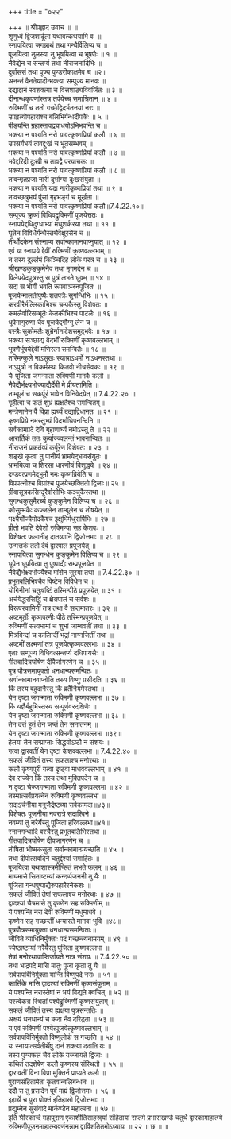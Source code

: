 +++
title = "०२२"

+++
॥ श्रीप्रह्लाद उवाच ॥ ॥  
शृणुध्वं द्विजशार्दूला यथावत्कथयामि वः ॥  
स्नापयित्वा जगन्नाथं तथा गन्धैर्विलिप्य च ॥  
पूजयित्वा तुलस्या तु भूषयित्वा च भूषणैः ॥ १ ॥  
नैवेद्येन च सन्तर्प्य तथा नीराजनादिभिः ॥  
दुर्वाससं तथा पूज्य पुण्डरीकाक्षमेव च ॥२॥  
अनन्तं वैनतेयादीन्भक्त्या सम्पूज्य मानवः ॥  
दद्याद्दानं स्वशक्त्या च वित्तशाठ्यविवर्जितः ॥ ३ ॥  
दीनान्धकृपणांस्तत्र तर्पयेच्च समाश्रितान् ॥ ४ ॥  
रुक्मिणीं च ततो गच्छेद्विदर्भतनयां नरः ॥  
उपहृत्योपहारांश्च बलिभिर्गन्धदीपकैः ॥ ५ ॥  
पीडयन्ति ग्रहास्तावद्व्याधयोऽभिभवन्ति च ॥  
भक्त्या न पश्यति नरो यावत्कृष्णप्रियां कलौ ॥ ६ ॥  
उपसर्गभयं तावद्दुःखं च भूतसम्भवम् ॥  
भक्त्या न पश्यति नरो यावत्कृष्णप्रियां कलौ ॥ ७ ॥  
भवेद्दरिद्री दुःखी च तावद्वै परयाचकः ॥  
भक्त्या न पश्यति नरो यावत्कृष्णप्रियां कलौ ॥ ८ ॥  
तावन्मृतप्रजा नारी दुर्भाग्या दुःखसंयुता ॥  
भक्त्या न पश्यति यदा नारीकृष्णप्रियां तथा ॥ ९ ॥  
तावच्छत्रुभयं पुंसां गृहभङ्गं च मूर्खता ॥  
भक्त्या न पश्यति नरो यावत्कृष्णप्रियां कलौ॥7.4.22.१०॥  
सम्पूज्य क्रृष्णं विधिवद्रुक्मिणीं पूजयेत्ततः ॥  
स्नापयेद्दधिदुग्धाभ्यां मधुशर्करया तथा ॥ ११ ॥  
घृतेन विविधैर्गन्धैस्तथैवेक्षुरसेन च ॥  
तीर्थोदकेन संस्नाप्य सर्वान्कामानवाप्नुयात् ॥ १२ ॥  
एवं यः स्नापये द्देवीं रुक्मिणीं क्रृष्णवल्लभाम् ॥  
न तस्य दुर्ल्लभं किञ्चिदिह लोके परत्र च ॥ १३ ॥  
श्रीखण्डकुङ्कुमेनैव तथा मृगमदेन च ॥  
विलेपयेदपुत्रस्तु स पुत्रं लभते धुवम् ॥ १४ ॥  
सदा स भोगी भवति रूपवाञ्जनपूजितः ॥  
पूजयेन्मालतीपुष्पैः शतपत्रैः सुगन्धिभिः ॥ १५ ॥  
करवीरैर्मल्लिकाभिश्च चम्पकैस्तु विशेषतः ॥  
कमलैर्वारिसम्भूतैः केतकीभिश्च पाटलैः ॥ १६ ॥  
धूपेनागुरुणा चैव पूजयेद्गौग्गु लेन च ॥  
वस्त्रैः सुकोमलैः शुभ्रैर्नानादेशसमुद्भवैः ॥ १७ ॥  
भक्त्या सञ्छाद्य वैदर्भीं रुक्मिणीं कृष्णवल्लभाम् ॥  
भूषणैर्भूषयेद्देवीं मणिरत्न समन्वितैः ॥ १८ ॥  
तस्मिन्कुले नाऽसुखः स्यान्नाऽधर्मो नाऽधनस्तथा ॥  
नाऽपुत्रो न विकर्मस्थः कितवो नीचसेवकः ॥ १९ ॥  
यैः पूजिता जगन्माता रुक्मिणी मानवैः कलौ ॥  
नैवेद्यैर्भक्ष्यभोज्याद्यैर्देवी मे प्रीयतामिति ॥  
ताम्बूलं च सकर्पूरं भावेन विनिवेदयेत् ॥ 7.4.22.२० ॥  
गृहीत्वा च फलं शुभ्रं ह्यक्षतैश्च समन्वितम्॥  
मन्त्रेणानेन वै विप्रा ह्यर्घ्यं दद्याद्विधानतः ॥ २१ ॥  
कृष्णप्रिये नमस्तुभ्यं विदर्भाधिपनन्दिनि ॥  
सर्वकामप्रदे देवि गृहाणार्घ्यं नमोऽस्तु ते ॥ २२ ॥  
आरार्तिकं ततः कुर्याज्ज्वलन्तं भावनान्वितः ॥  
नीराजनं प्रकर्तव्यं कर्पूरेण विशेषतः ॥ २३ ॥  
शङ्खे कृत्वा तु पानीयं भ्रामयेद्भावसंयुतः ॥  
भ्रामयित्वा च शिरसा धारणीयं विशुद्धये ॥ २४ ॥  
दण्डवत्प्रणमेद्भूमौ नमः कृष्णप्रियेति च ॥  
विप्रपत्नीश्च विप्रांश्च पूजयेच्छक्तितो द्विजाः॥ २५ ॥  
ग्रीवासूत्रकसिन्दूरैर्वासोभिः कञ्चुकैस्तथा ॥  
सुगन्धकुसुमैरर्च्य कुङ्कुमेन विलिप्य च ॥ २६ ॥  
कौसुम्भकैः कज्जलेन ताम्बूलेन च तोषयेत् ॥  
भक्ष्यैर्भोज्यैमोदकैश्च इक्षुभिर्मधुसर्पिभिः ॥ २७ ॥  
प्रीतो भवति देवेशो रुक्मिण्या सह केशवः ॥  
विशेषतः फलानीह दातव्यानि द्विजोत्तमाः ॥ २८ ॥  
उन्मत्तकं ततो देवं द्वारपालं प्रपूजयेत् ॥  
स्नापयित्वा सुगन्धेन कुङ्कुमेन विलिप्य च ॥ २९ ॥  
धूपेन धूपयित्वा तु पुष्पाद्यैः सम्प्रपूजयेत ॥  
नैवेद्यैर्भक्ष्यभोज्यैश्च मांसेन सुरया तथा ॥ 7.4.22.३० ॥  
प्रभूतबलिभिश्चैव पिष्टेन विविधेन च ॥  
योगिनीनां चतुःषष्टिं तस्मिन्पीठे प्रपूजयेत् ॥ ३१ ॥  
अर्चयेद्धरसिद्धिं च क्षेत्रपालं च सर्वशः ॥  
विरूपस्वामिनीं तत्र तथा वै सप्तमातरः ॥ ३२ ॥  
अष्टमूर्तीः कृष्णपत्नीः पीठे तस्मिन्प्रपूजयेत् ॥  
रुक्मिणीं सत्यभामां च शुभां जाम्बवतीं तथा ॥ ३३ ॥  
मित्रविन्दां च कालिन्दीं भद्रां नाग्नजितीं तथा ॥  
अष्टमीं लक्ष्मणां तत्र पूजयेत्कृष्णवल्लभाः ॥ ३४ ॥  
एताः सम्पूज्य विधिवत्सन्तर्प्य दधिपायसैः ॥  
गीतवादित्रघोषेण दीपैर्जागरणेन च ॥ ३५ ॥  
पुत्र पौत्रसमायुक्तो धनधान्यसमन्वितः ॥  
सर्वान्कामानवाप्नोति तस्य विष्णुः प्रसीदति ॥ ३६ ॥  
किं तस्य वहुदानैस्तु किं व्रतैर्नियमैस्तथा ॥  
येन दृष्टा जगन्माता रुक्मिणी कृष्णवल्लभा ॥ ३७ ॥  
किं यज्ञैर्बहुभिस्तस्य सम्पूर्णवरदक्षिणैः ॥  
येन दृष्टा जगन्माता रुक्मिणी कृष्णवल्लभा ॥ ३८ ॥  
तेन दत्तं हुतं तेन जप्तं तेन सनातनम् ॥  
येन दृष्टा जगन्माता रुक्मिणी कृष्णवल्लभा ॥३९॥  
हेलया तेन सम्प्राप्ताः सिद्धयोऽष्टौ न संशयः ॥  
गत्वा द्वारवतीं येन दृष्टा केशववल्लभा ॥ 7.4.22.४० ॥  
सफलं जीवितं तस्य सफलाश्च मनोरथाः ॥  
कलौ कृष्णपुरीं गत्वा दृष्ट्वा माधववल्लभाम् ॥ ४१ ॥  
देव राज्येन किं तस्य तथा मुक्तिपदेन च ॥  
न दृष्टा चेज्जगन्माता रुक्मिणी कृष्णवल्लभा ॥ ४२ ॥  
तस्मात्सर्वप्रयत्नेन रुक्मिणी कृष्णवल्लभा ॥  
सदाऽर्चनीया मनुजैर्द्रष्टव्या सर्वकामदा॥४३॥  
विशेषतः पूजनीया नवरात्रे सदाश्विने ॥  
नवम्यां तु नरैर्यैस्तु पूजिता हरिवल्लभा॥४१॥  
स्नानगन्धादि वस्त्रैस्तु प्रभूतबलिभिस्तथा ॥  
गीतवादित्रघोषेण दीपजागरणेन च ॥  
तोषिता भीष्मकसुता सर्वान्कामान्प्रयच्छति ॥ ४५ ॥  
तथा दीपोत्सवदिने चतुर्द्दश्यां समाहितः ॥  
पूजयित्वा यथाशास्त्रमीप्सितं लभते फलम् ॥ ४६ ॥  
माघमासे सिताष्टम्यां कन्दर्प्पजननी तु यैः ॥  
पूजिता गन्धपुष्पाद्यैरुपहारैरनेकशः ॥  
सफलं जीवितं तेषां सफलाश्च मनोरथाः ॥ ४७ ॥  
द्वादश्यां चैत्रमासे तु कृष्णेन सह रुक्मिणीम् ॥  
ये पश्यन्ति नरा देवीं रुक्मिणीं मधुमाधवे ॥  
कृष्णेन सह गच्छन्तीं धन्यास्ते मानवा भुवि ॥४८॥  
पुत्रपौत्रसमायुक्ता धनधान्यसमन्विताः॥  
जीविते व्याधिनिर्मुक्ताः पदं गच्छन्त्यनामयम् ॥ ४९ ॥  
ज्येष्ठाष्टम्यां नरैर्यैस्तु पूजिता कुष्णवल्लभा ॥  
तेषां मनोरथावाप्तिर्जायते नात्र संशयः ॥ 7.4.22.५० ॥  
तथा भाद्रपदे मासि मातुः पूजा कृता तु यैः ॥  
सर्वपापविनिर्मुक्ता यान्ति विष्णुपदे नराः ॥ ५१ ॥  
कार्त्तिके मासि द्वादश्यां रुक्मिणीं कृष्णसंयुताम् ॥  
ये पश्यन्ति नरास्तेषां न भयं विद्यते क्वचित् ॥ ५२ ॥  
यस्त्वेकत्र स्थितां पश्येद्रुक्मिणीं कृष्णसंयुताम् ॥  
सफलं जीवितं तस्य ह्यक्षया पुत्रसन्ततिः ॥  
अक्षयं धनधान्यं च कदा नैव दरिद्रता ॥ ५३ ॥  
य एवं रुक्मिणीं पश्येत्पूजयेत्कृष्णवल्लभाम् ॥  
सर्वपापविनिर्मुक्तो विष्णुलोकं स गच्छति ॥ ५४ ॥  
यः स्नायात्सर्वतीर्थेषु दानं शक्त्या ददाति यः ॥  
तस्य पुण्यफलं चैव लोके यज्जायते द्विजाः ॥  
कथितं तदशेषेण कलौ कृष्णस्य संस्थितौ ॥ ५५ ॥  
द्वारावतीं विना विप्रा मुक्तिर्न प्राप्यते कलौ ॥  
पुराणसंहितामेतां कृतवान्बलिबन्धनः ॥  
ददौ स तु प्रसादेन पूर्वं मह्यं द्विजोत्तमाः ॥ ५६ ॥  
इहार्थे च पुरा प्रोक्तं इतिहासो द्विजोत्तमाः ॥  
प्रद्युम्नेन सुसंवादे मार्कण्डेन महात्मना ॥ ५७ ॥  
इति श्रीस्कान्दे महापुराण एकाशीतिसाहस्र्यां संहितायां सप्तमे प्रभासखण्डे चतुर्थे द्वारकामाहात्म्ये रुक्मिणीपूजनमाहात्म्यवर्णनन्नाम द्वाविंशतितमोऽध्यायः ॥ २२ ॥ छ ॥ ॥
